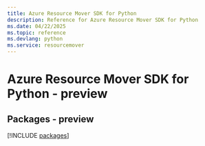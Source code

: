 ```yaml
---
title: Azure Resource Mover SDK for Python
description: Reference for Azure Resource Mover SDK for Python
ms.date: 04/22/2025
ms.topic: reference
ms.devlang: python
ms.service: resourcemover
---
```

# Azure Resource Mover SDK for Python - preview
## Packages - preview
[!INCLUDE [packages](resource-mover-index.md)]